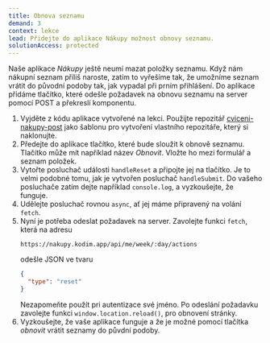 ```yaml
---
title: Obnova seznamu
demand: 3
context: lekce
lead: Přidejte do aplikace Nákupy možnost obnovy seznamu.
solutionAccess: protected
---
```


Naše aplikace _Nákupy_ ještě neumí mazat položky seznamu. Když nám nákupní seznam příliš naroste, zatím to vyřešíme tak, že umožníme seznam vrátit do původní podoby tak, jak vypadal při prním přihlášení. Do aplikace přidáme tlačítko, které odešle požadavek na obnovu seznamu na server pomocí POST a překreslí komponentu.

1. Vyjděte z kódu aplikace vytvořené na lekci. Použijte repozitář [cviceni-nakupy-post](https://github.com/Czechitas-podklady-WEB/cviceni-nakupy-post) jako šablonu pro vytvoření vlastního repozitáře, který si naklonujte.
1. Předejte do aplikace tlačítko, které bude sloužit k obnově seznamu. Tlačítko může mít například název _Obnovit_. Vložte ho mezi formulář a seznam položek.
1. Vytořte posluchač události `handleReset` a připojte jej na tlačítko. Je to velmi podobné tomu, jak je vytvořen posluchač `handleSubmit`. Do vašeho posluchače zatím dejte například `console.log`, a vyzkoušejte, že funguje.
1. Udělejte posluchač rovnou `async`, ať jej máme připravený na volání `fetch`.
1. Nyní je potřeba odeslat požadavek na server. Zavolejte funkci `fetch`, která na adresu
   ```
   https://nakupy.kodim.app/api/me/week/:day/actions
   ```
   odešle JSON ve tvaru
   ```json
   {
     "type": "reset"
   }
   ```
   Nezapomeňte použít pri autentizace své jméno. Po odeslání požadavku zavolejte funkci `window.location.reload()`, pro obnovení stránky.
1. Vyzkoušejte, že vaše aplikace funguje a že je možné pomocí tlačítka _obnovit_ vrátit seznamy do půvdní podoby.
